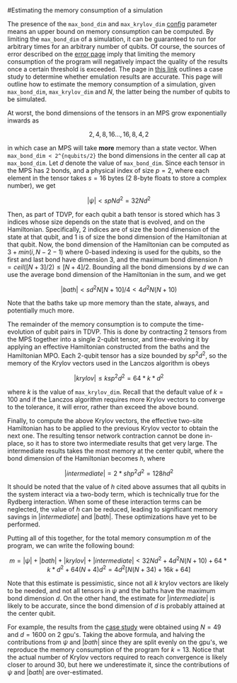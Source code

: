 #Estimating the memory consumption of a simulation

The presence of the `max_bond_dim` and `max_krylov_dim` [config](config.md) parameter means an upper bound on memory consumption can be computed. By limiting the `max_bond_dim` of a simulation, it can be guaranteed to run for arbitrary times for an arbitrary number of qubits. Of course, the sources of error described on the [error page](errors.md) imply that limiting the memory consumption of the program will negatively impact the quality of the results once a certain threshold is exceeded. The page in [this link](convergence.md) outlines a case study to determine whether emulation results are accurate. This page will outline how to estimate the memory consumption of a simulation, given `max_bond_dim`, `max_krylov_dim` and $N$, the latter being the number of qubits to be simulated.

At worst, the bond dimensions of the tensors in an MPS grow exponentially inwards as

$$
2,4,8,16...,16,8,4,2
$$

in which case an MPS will take __more__ memory than a state vector. When `max_bond_dim < 2^{nqubits/2}` the bond dimensions in the center all cap at `max_bond_dim`. Let $d$ denote the value of `max_bond_dim`. Since each tensor in the MPS has 2 bonds, and a physical index of size $p=2$, where each element in the tensor takes $s=16$ bytes (2 8-byte floats to store a complex number), we get

$$
|\psi| < spNd^2 = 32Nd^2
$$

Then, as part of TDVP, for each qubit a bath tensor is stored which has 3 indices whose size depends on the state that is evolved, and on the Hamiltonian. Specifically, 2 indices are of size the bond dimension of the state at that qubit, and 1 is of size the bond dimension of the Hamiltonian at that qubit.
Now,  the bond dimension of the Hamiltonian can be computed as $3+min(i, N-2-1)$ where 0-based indexing is used for the qubits, so the first and last bond have dimension 3, and the maximum bond dimension $h = ceil([N+3]/2) \leq [N+4]/2$. Bounding all the bond dimensions by $d$ we can use the average bond dimension of the Hamiltonian in the sum, and we get

$$
|bath| < sd^2N[N+10]/4 < 4d^2N(N+10)
$$

Note that the baths take up more memory than the state, always, and potentially much more.

The remainder of the memory consumption is to compute the time-evolution of qubit pairs in TDVP. This is done by contracting 2 tensors from the MPS together into a single 2-qubit tensor, and time-evolving it by applying an effective Hamiltonian constructed from the baths and the Hamiltonian MPO. Each 2-qubit tensor has a size bounded by $sp^2d^2$, so the memory of the Krylov vectors used in the Lanczos algorithm is obeys

$$
|krylov| \leq ksp^2d^2 = 64*k*d^2
$$

where $k$ is the value of `max_krylov_dim`. Recall that the default value of $k = 100$ and if the Lanczos algorithm requires more Krylov vectors to converge to the tolerance, it will error, rather than exceed the above bound.

Finally, to compute the above Krylov vectors, the effective two-site Hamiltonian has to be applied to the previous Krylov vector to obtain the next one. The resulting tensor network contraction cannot be done in-place, so it has to store two intermediate results that get very large. The intermediate results takes the most memory at the center qubit, where the bond dimension of the Hamiltonian becomes $h$, where

$$
|intermediate| = 2*shp^2d^2 = 128hd^2
$$

It should be noted that the value of $h$ cited above assumes that all qubits in the system interact via a two-body term, which is technically true for the Rydberg interaction. When some of these interaction terms can be neglected, the value of $h$ can be reduced, leading to significant memory savings in $|intermediate|$ and $|bath|$. These optimizations have yet to be performed.

Putting all of this together, for the total memory consumption $m$ of the program, we can write the following bound:

$$
 m = |\psi| + |bath| + |krylov| + |intermediate| < 32Nd^2 + 4d^2N(N+10) + 64*k*d^2 + 64(N+4)d^2 = 4d^2[N(N+34) + 16k + 64]
$$

Note that this estimate is pessimistic, since not all $k$ krylov vectors are likely to be needed, and not all tensors in $\psi$ and the baths have the maximum bond dimension $d$. On the other hand, the estimate for $|intermediate|$ is likely to be accurate, since the bond dimension of $d$ is probably attained at the center qubit.

For example, the results from the [case study](convergence.md) were obtained using $N=49$ and $d=1600$ on 2 gpu's. Taking the above formula, and halving the contributions from $\psi$ and $|bath|$ since they are split evenly on the gpu's, we reproduce the memory consumption of the program for $k=13$. Notice that the actual number of Krylov vectors required to reach convergence is likely closer to around $30$, but here we underestimate it, since the contributions of $\psi$ and $|bath|$ are over-estimated.
